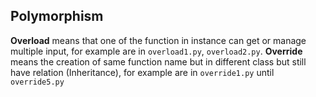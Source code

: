 ## Polymorphism

**Overload** means that one of the function in instance can get or manage multiple input, for example are in `overload1.py`, `overload2.py`.
**Override** means the creation of same function name but in different class but still have relation (Inheritance), for example are in `override1.py` until `override5.py`